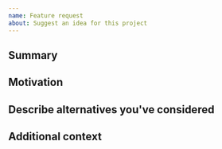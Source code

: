 ```yaml
---
name: Feature request
about: Suggest an idea for this project
---
```


<!--

Have you read Sequence's Code of Conduct? By filing an Issue, you are expected to comply with it, including treating everyone with respect: https://github.com/digicatapult/sqnc-api/.github/blob/main/CODE_OF_CONDUCT.md

---
Also note that the Digital Catapult team has finite resources so it's unlikely that we'll work on feature requests. If we're interested in a particular feature however, we'll follow up and ask you to submit an RFC to talk about it in more detail.

-->

## Summary

<!-- One paragraph explanation of the feature. -->

## Motivation

<!-- Why are we doing this? What use cases does it support? What is the expected outcome? -->

## Describe alternatives you've considered

<!-- A clear and concise description of the alternative solutions you've considered. Be sure to explain why Sequence's existing customisability isn't suitable for this feature. -->

## Additional context

<!-- Add any other context or screenshots about the feature request here. -->
